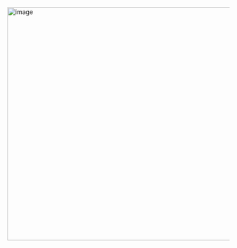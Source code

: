 <img width="711" height="528" alt="image" src="https://github.com/user-attachments/assets/e4daa508-251d-4636-82cb-daac9f817c3f" />
